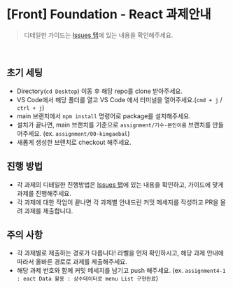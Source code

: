# [Front] Foundation - React 과제안내

> 디테일한 가이드는 [Issues 탭](https://github.com/wecode-bootcamp-korea/react-assginment/issues)에 있는 내용을 확인해주세요.

<br />

## 초기 세팅
- Directory(`cd Desktop`) 이동 후 해당 repo를 clone 받아주세요.
- VS Code에서 해당 폴더를 열고 VS Code 에서 터미널을 열어주세요.(`cmd + j` / `ctrl + j`)
- main 브랜치에서 `npm install` 명령어로 package를 설치해주세요.
- 설치가 끝나면, main 브랜치를 기준으로 `assignment/기수-본인이름` 브랜치를 만들어주세요. 
  (ex. `assignment/00-kimgaebal`)
- 새롭게 생성한 브랜치로 checkout 해주세요.

## 진행 방법
- 각 과제의 디테일한 진행방법은 [Issues 탭](https://github.com/wecode-bootcamp-korea/react-assginment/issues)에 있는 내용을 확인하고, 가이드에 맞게 과제를 진행해주세요.
- 각 과제에 대한 작업이 끝나면 각 과제별 안내드린 커밋 메세지를 작성하고 PR을 올려 과제를 제출합니다.

## 주의 사항
- 각 과제별로 제출하는 경로가 다릅니다! 라벨을 먼저 확인하시고, 해당 과제 안내에 따라서 올바른 경로로 과제를 제출해주세요.
- 해당 과제 번호와 함께 커밋 메세지를 남기고 push 해주세요. (ex. `assignment4-1 : eact Data 활용 : 상수데이터로 menu List 구현완료`)
